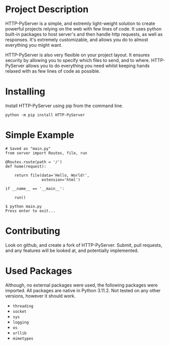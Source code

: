 # Project Description

HTTP-PyServer is a simple, and extremly light-weight solution to create powerful projects relying on the web with few lines of code. It uses python built-in packages to host server's and then handle http requests, as well as responses. It's extremely customizable, and allows you do to almost everything you might want.

HTTP-PyServer is also very flexible on your project layout. It ensures security by allowing you to specify which files to send, and to where. HTTP-PyServer allows you to do everything you need whilst keeping hands relaxed with as few lines of code as possible.

# Installing

Install HTTP-PyServer using pip from the command line.

```
python -m pip install HTTP-PyServer
```

# Simple Example

```
# Saved as "main.py"
from server import Routes, file, run

@Routes.route(path = '/')
def home(request):

    return file(data='Hello, World!',
                extension='html')

if __name__ == '__main__':

    run()
```

```
$ python main.py
Press enter to exit...

```

# Contributing

Look on github, and create a fork of HTTP-PyServer. Submit, pull requests, and any features will be looked at, and potentially implemented.

# Used Packages

Although, no external packages were used, the following packages were imported. All packages are native in Python 3.11.2. Not tested on any other versions, however it should work.

- `threading`
- `socket`
- `sys`
- `logging`
- `os`
- `urllib`
- `mimetypes`